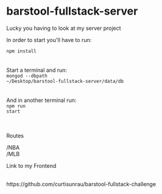 # barstool-fullstack-server


Lucky you having to look at my server project

In order to start you'll have to run:

<code>npm install</code><br /><br /><br />
Start a terminal and run:<br />
<code>mongod --dbpath ~/Desktop/barstool-fullstack-server/data/db</code><br /><br /><br />
And in another terminal run:<br />
<code>npm run start</code><br /><br /><br />

Routes

/NBA<br />
/MLB<br />





Link to my Frontend<br /><br />

<link>https://github.com/curtisunrau/barstool-fullstack-challenge</link>

